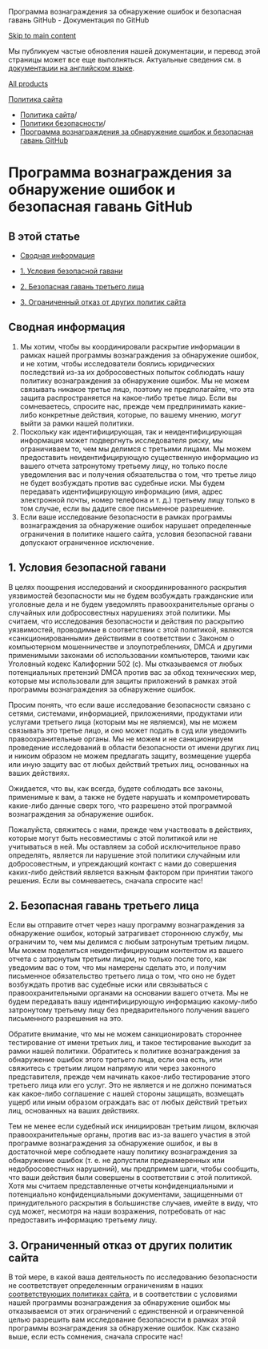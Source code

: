 Программа вознаграждения за обнаружение ошибок и безопасная гавань GitHub - Документация по GitHub

[Skip to main content](#main-content)

Мы публикуем частые обновления нашей документации, и перевод этой страницы может все еще выполняться. Актуальные сведения см. в [документации на английском языке](/en).

[All products](/ru)

[Политика сайта](/ru/site-policy)

* [Политика сайта](/ru/site-policy)/
* [Политики безопасности](/ru/site-policy/security-policies)/
* [Программа вознаграждения за обнаружение ошибок и безопасная гавань GitHub](/ru/site-policy/security-policies/github-bug-bounty-program-legal-safe-harbor)

Программа вознаграждения за обнаружение ошибок и безопасная гавань GitHub
==========

В этой статье
----------

* [Сводная информация](#summary)

* [1. Условия безопасной гавани](#1-safe-harbor-terms)

* [2. Безопасная гавань третьего лица](#2-third-party-safe-harbor)

* [3. Ограниченный отказ от других политик сайта](#3-limited-waiver-of-other-site-polices)

[](#summary)Сводная информация
----------

1. Мы хотим, чтобы вы координировали раскрытие информации в рамках нашей программы вознаграждения за обнаружение ошибок, и не хотим, чтобы исследователи боялись юридических последствий из-за их добросовестных попыток соблюдать нашу политику вознаграждения за обнаружение ошибок. Мы не можем связывать никакое третье лицо, поэтому не предполагайте, что эта защита распространяется на какое-либо третье лицо. Если вы сомневаетесь, спросите нас, прежде чем предпринимать какие-либо конкретные действия, которые, по вашему мнению, *могут* выйти за рамки нашей политики.
2. Поскольку как идентифицирующая, так и неидентифицирующая информация может подвергнуть исследователя риску, мы ограничиваем то, чем мы делимся с третьими лицами. Мы можем предоставить неидентифицирующую существенную информацию из вашего отчета затронутому третьему лицу, но только после уведомления вас и получения обязательства о том, что третье лицо не будет возбуждать против вас судебные иски. Мы будем передавать идентифицирующую информацию (имя, адрес электронной почты, номер телефона и т. д.) третьему лицу только в том случае, если вы дадите свое письменное разрешение.
3. Если ваше исследование безопасности в рамках программы вознаграждения за обнаружение ошибок нарушает определенные ограничения в политике нашего сайта, условия безопасной гавани допускают ограниченное исключение.

[](#1-safe-harbor-terms)1. Условия безопасной гавани
----------

В целях поощрения исследований и скоординированного раскрытия уязвимостей безопасности мы не будем возбуждать гражданские или уголовные дела и не будем уведомлять правоохранительные органы о случайных или добросовестных нарушениях этой политики. Мы считаем, что исследования безопасности и действия по раскрытию уязвимостей, проводимые в соответствии с этой политикой, являются «санкционированными» действиями в соответствии с Законом о компьютерном мошенничестве и злоупотреблениях, DMCA и другими применимыми законами об использовании компьютеров, такими как Уголовный кодекс Калифорнии 502 (с). Мы отказываемся от любых потенциальных претензий DMCA против вас за обход технических мер, которые мы использовали для защиты приложений в рамках этой программы вознаграждения за обнаружение ошибок.

Просим понять, что если ваше исследование безопасности связано с сетями, системами, информацией, приложениями, продуктами или услугами третьего лица (которым мы не являемся), мы не можем связывать это третье лицо, и оно может подать в суд или уведомить правоохранительные органы. Мы не можем и не санкционируем проведение исследований в области безопасности от имени других лиц и никоим образом не можем предлагать защиту, возмещение ущерба или иную защиту вас от любых действий третьих лиц, основанных на ваших действиях.

Ожидается, что вы, как всегда, будете соблюдать все законы, применимые к вам, а также не будете нарушать и компрометировать какие-либо данные сверх того, что разрешено этой программой вознаграждения за обнаружение ошибок.

Пожалуйста, свяжитесь с нами, прежде чем участвовать в действиях, которые могут быть несовместимы с этой политикой или не учитываться в ней. Мы оставляем за собой исключительное право определять, является ли нарушение этой политики случайным или добросовестным, и упреждающий контакт с нами до совершения каких-либо действий является важным фактором при принятии такого решения. Если вы сомневаетесь, сначала спросите нас!

[](#2-third-party-safe-harbor)2. Безопасная гавань третьего лица
----------

Если вы отправите отчет через нашу программу вознаграждения за обнаружение ошибок, который затрагивает стороннюю службу, мы ограничим то, чем мы делимся с любым затронутым третьим лицом. Мы можем поделиться неидентифицирующим контентом из вашего отчета с затронутым третьим лицом, но только после того, как уведомим вас о том, что мы намерены сделать это, и получим письменное обязательство третьего лица о том, что оно не будет возбуждать против вас судебные иски или связываться с правоохранительными органами на основании вашего отчета. Мы не будем передавать вашу идентифицирующую информацию какому-либо затронутому третьему лицу без предварительного получения вашего письменного разрешения на это.

Обратите внимание, что мы не можем санкционировать стороннее тестирование от имени третьих лиц, и такое тестирование выходит за рамки нашей политики. Обратитесь к политике вознаграждения за обнаружение ошибок этого третьего лица, если она есть, или свяжитесь с третьим лицом напрямую или через законного представителя, прежде чем начинать какое-либо тестирование этого третьего лица или его услуг. Это не является и не должно пониматься как какое-либо соглашение с нашей стороны защищать, возмещать ущерб или иным образом ограждать вас от любых действий третьих лиц, основанных на ваших действиях.

Тем не менее если судебный иск инициирован третьим лицом, включая правоохранительные органы, против вас из-за вашего участия в этой программе вознаграждения за обнаружение ошибок, и вы в достаточной мере соблюдаете нашу политику вознаграждения за обнаружение ошибок (т. е. не допустили преднамеренных или недобросовестных нарушений), мы предпримем шаги, чтобы сообщить, что ваши действия были совершены в соответствии с этой политикой. Хотя мы считаем представленные отчеты конфиденциальными и потенциально конфиденциальными документами, защищенными от принудительного раскрытия в большинстве случаев, имейте в виду, что суд может, несмотря на наши возражения, потребовать от нас предоставить информацию третьему лицу.

[](#3-limited-waiver-of-other-site-polices)3. Ограниченный отказ от других политик сайта
----------

В той мере, в какой ваша деятельность по исследованию безопасности не соответствует определенным ограничениям в наших [соответствующих политиках сайта](/ru/site-policy), и в соответствии с условиями нашей программы вознаграждения за обнаружение ошибок мы отказываемся от этих ограничений с единственной и ограниченной целью разрешить вам исследование безопасности в рамках этой программы вознаграждения за обнаружение ошибок. Как сказано выше, если есть сомнения, сначала спросите нас!

